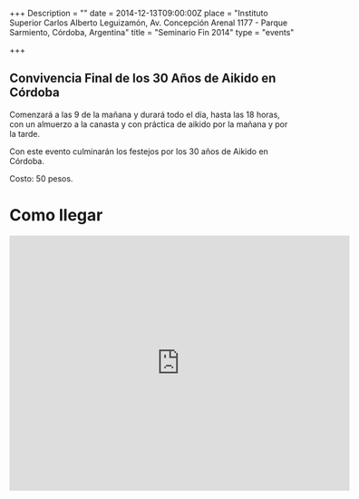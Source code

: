 +++
Description = ""
date = 2014-12-13T09:00:00Z
place = "Instituto Superior Carlos Alberto Leguizamón, Av. Concepción Arenal 1177 - Parque Sarmiento, Córdoba, Argentina"
title = "Seminario Fin 2014"
type = "events"

+++

## Convivencia Final de los 30 Años de Aikido en Córdoba

Comenzará a las 9 de la mañana y durará todo el día, hasta las 18 horas, con un almuerzo a la canasta y con práctica de aikido por la mañana y por la tarde. 

Con este evento culminarán los festejos por los 30 años de Aikido en Córdoba.

Costo: 50 pesos.

# Como llegar #

<iframe src="https://www.google.com/maps/embed?pb=!1m18!1m12!1m3!1d6808.847613509315!2d-64.18320149716318!3d-31.429997585593988!2m3!1f0!2f0!3f0!3m2!1i1024!2i768!4f13.1!3m3!1m2!1s0x9432a2eb7f9c2dff%3A0xdb29c932daa46fd4!2sAv+Concepci%C3%B3n+Arenal+1177%2C+C%C3%B3rdoba!5e0!3m2!1ses-419!2sar!4v1417609264121" width="600" height="450" frameborder="0" style="border:0"></iframe>